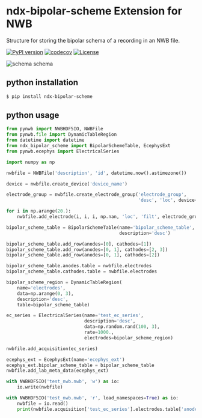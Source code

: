 # ndx-bipolar-scheme Extension for NWB

Structure for storing the bipolar schema of a recording in an NWB file.

[![PyPI version](https://badge.fury.io/py/ndx-bipolar-scheme.svg)](https://badge.fury.io/py/ndx-bipolar-scheme)
[![codecov](https://codecov.io/gh/catalystneuro/ndx-bipolar-scheme/branch/master/graph/badge.svg)](https://codecov.io/gh/catalystneuro/ndx-bipolar-scheme)
[![License](https://img.shields.io/badge/License-BSD%203--Clause-blue.svg)](https://opensource.org/licenses/BSD-3-Clause)



![schema schema](https://github.com/catalystneuro/ndx-bipolar-scheme/blob/master/docs/media/bipolar_schematic.png?raw=true)

## python installation
```bash
$ pip install ndx-bipolar-scheme
```

## python usage

```python
from pynwb import NWBHDF5IO, NWBFile
from pynwb.file import DynamicTableRegion
from datetime import datetime
from ndx_bipolar_scheme import BipolarSchemeTable, EcephysExt
from pynwb.ecephys import ElectricalSeries

import numpy as np

nwbfile = NWBFile('description', 'id', datetime.now().astimezone())

device = nwbfile.create_device('device_name')

electrode_group = nwbfile.create_electrode_group('electrode_group',
                                                 'desc', 'loc', device=device)

for i in np.arange(20.):
    nwbfile.add_electrode(i, i, i, np.nan, 'loc', 'filt', electrode_group)

bipolar_scheme_table = BipolarSchemeTable(name='bipolar_scheme_table',
                                          description='desc')

bipolar_scheme_table.add_row(anodes=[0], cathodes=[1])
bipolar_scheme_table.add_row(anodes=[0, 1], cathodes=[2, 3])
bipolar_scheme_table.add_row(anodes=[0, 1], cathodes=[2])

bipolar_scheme_table.anodes.table = nwbfile.electrodes
bipolar_scheme_table.cathodes.table = nwbfile.electrodes

bipolar_scheme_region = DynamicTableRegion(
    name='electrodes',
    data=np.arange(0, 3),
    description='desc',
    table=bipolar_scheme_table)

ec_series = ElectricalSeries(name='test_ec_series',
                             description='desc',
                             data=np.random.rand(100, 3),
                             rate=1000.,
                             electrodes=bipolar_scheme_region)

nwbfile.add_acquisition(ec_series)

ecephys_ext = EcephysExt(name='ecephys_ext')
ecephys_ext.bipolar_scheme_table = bipolar_scheme_table
nwbfile.add_lab_meta_data(ecephys_ext)

with NWBHDF5IO('test_nwb.nwb', 'w') as io:
    io.write(nwbfile)

with NWBHDF5IO('test_nwb.nwb', 'r', load_namespaces=True) as io:
    nwbfile = io.read()
    print(nwbfile.acquisition['test_ec_series'].electrodes.table['anodes'][2]['x'])
```
